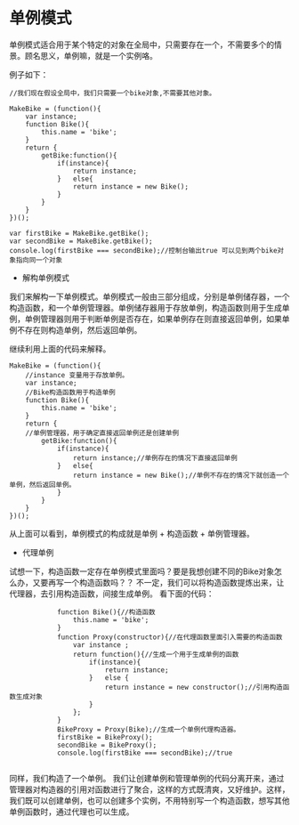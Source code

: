 # 单例模式

单例模式适合用于某个特定的对象在全局中，只需要存在一个，不需要多个的情景。顾名思义，单例嘛，就是一个实例咯。

例子如下：

```
//我们现在假设全局中，我们只需要一个bike对象,不需要其他对象。

MakeBike = (function(){
	var instance;
	function Bike(){
		this.name = 'bike';
	}
	return {
		getBike:function(){
			if(instance){
				return instance;
			}	else{
				return instance = new Bike();
			}
		}
	}
})();

var firstBike = MakeBike.getBike();
var secondBike = MakeBike.getBike();
console.log(firstBike === secondBike);//控制台输出true 可以见到两个bike对象指向同一个对象

```

* 解构单例模式

我们来解构一下单例模式。单例模式一般由三部分组成，分别是单例储存器，一个构造函数，和一个单例管理器。单例储存器用于存放单例，构造函数则用于生成单例，单例管理器则用于判断单例是否存在，如果单例存在则直接返回单例，如果单例不存在则构造单例，然后返回单例。

继续利用上面的代码来解释。

```
MakeBike = (function(){
	//instance 变量用于存放单例。
	var instance; 
	//Bike构造函数用于构造单例
	function Bike(){
		this.name = 'bike';
	}
	return {
	//单例管理器，用于确定直接返回单例还是创建单例
		getBike:function(){
			if(instance){
				return instance;//单例存在的情况下直接返回单例
			}	else{
				return instance = new Bike();//单例不存在的情况下就创造一个单例，然后返回单例。
			}
		}
	}
})();
```
从上面可以看到，单例模式的构成就是单例 + 构造函数 + 单例管理器。

* 代理单例

试想一下，构造函数一定存在单例模式里面吗？要是我想创建不同的Bike对象怎么办，又要再写一个构造函数吗？？
不一定，我们可以将构造函数提炼出来，让代理器，去引用构造函数，间接生成单例。
看下面的代码：

```
			function Bike(){//构造函数
				this.name = 'bike';
			}
			function Proxy(constructor){//在代理函数里面引入需要的构造函数
				var instance ;
				return function(){//生成一个用于生成单例的函数
					if(instance){
						return instance;
					}	else {
						return instance = new constructor();//引用构造函数生成对象
					}
				};
			}
			BikeProxy = Proxy(Bike);//生成一个单例代理构造器。
			firstBike = BikeProxy();
			secondBike = BikeProxy();
			console.log(firstBike === secondBike);//true
			
```
同样，我们构造了一个单例。
我们让创建单例和管理单例的代码分离开来，通过管理器对构造器的引用对函数进行了聚合，这样的方式既清爽，又好维护。这样，我们既可以创建单例，也可以创建多个实例，不用特别写一个构造函数，想写其他单例函数时，通过代理也可以生成。
